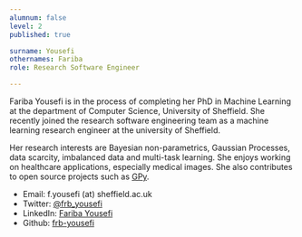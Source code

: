 ```yaml
---
alumnum: false
level: 2
published: true

surname: Yousefi
othernames: Fariba
role: Research Software Engineer

---
```


Fariba Yousefi is in the process of completing her PhD in Machine Learning at the department of Computer Science, University of Sheffield. She recently joined the research software engineering team as a machine learning research engineer at the university of Sheffield.

Her research interests are Bayesian non-parametrics, Gaussian Processes, data scarcity, imbalanced data and multi-task learning. She enjoys working on  healthcare applications, especially medical images. 
She also contributes to open source projects such as [GPy](https://github.com/SheffieldML/GPy).


* Email: f.yousefi (at) sheffield.ac.uk
* Twitter: [@frb_yousefi](https://twitter.com/frb_yousefi)
* LinkedIn: [Fariba Yousefi](https://www.linkedin.com/in/fariba-yousefi-2b4b5818/)
* Github: [frb-yousefi](https://github.com/frb-yousefi)
